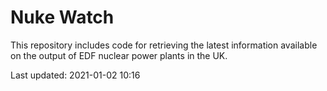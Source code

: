 # Nuke Watch

This repository includes code for retrieving the latest information available on the output of EDF nuclear power plants in the UK.

Last updated: 2021-01-02 10:16